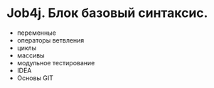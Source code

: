 # Job4j. Блок базовый синтаксис.
 
- переменные
- операторы ветвления
- циклы
- массивы
- модульное тестирование
- IDEA
- Основы GIT